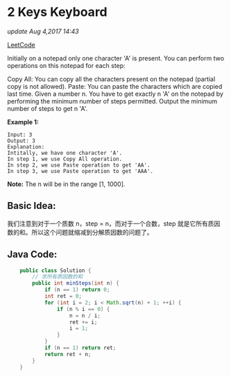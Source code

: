 # 2 Keys Keyboard

_update Aug 4,2017 14:43_

[LeetCode](https://leetcode.com/problems/2-keys-keyboard/description/)

Initially on a notepad only one character 'A' is present. You can perform two operations on this notepad for each step:

Copy All: You can copy all the characters present on the notepad \(partial copy is not allowed\). Paste: You can paste the characters which are copied last time. Given a number n. You have to get exactly n 'A' on the notepad by performing the minimum number of steps permitted. Output the minimum number of steps to get n 'A'.

**Example 1:**

```text
Input: 3
Output: 3
Explanation:
Intitally, we have one character 'A'.
In step 1, we use Copy All operation.
In step 2, we use Paste operation to get 'AA'.
In step 3, we use Paste operation to get 'AAA'.
```

**Note:** The n will be in the range \[1, 1000\].

## Basic Idea:

我们注意到对于一个质数 n，step = n，而对于一个合数，step 就是它所有质因数的和。所以这个问题就缩减到分解质因数的问题了。

## Java Code:

```java
    public class Solution {
        // 求所有质因数的和
        public int minSteps(int n) {
            if (n == 1) return 0;
            int ret = 0;
            for (int i = 2; i < Math.sqrt(n) + 1; ++i) {
                if (n % i == 0) {
                    n = n / i;
                    ret += i;
                    i = 1;
                }
            }
            if (n == 1) return ret;
            return ret + n;
        }
    }
```


